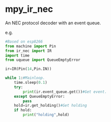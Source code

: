 # mpy_ir_nec #

An NEC protocol decoder with an event queue.

e.g.

```python
#Based on esp8266
from machine import Pin
from ir_nec import IR
import time
from uqueue import QueueEmptyError

ir=IR(Pin(14,Pin.IN))

while 1:#Mainloop.
    time.sleep(0.1)
    try:
        print(ir.event_queue.get())#Get event.
    except QueueEmptyError:
        pass
    hold=ir.get_holding()#Get holding
    if hold:
        print("holding",hold)
```